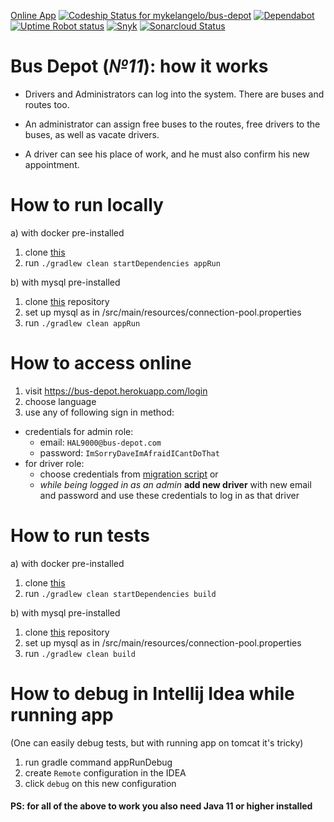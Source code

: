 [Online App](https://bus-depot.herokuapp.com/go-home)
[![Codeship Status for mykelangelo/bus-depot](https://app.codeship.com/projects/ba87f830-09f1-0137-2b83-7a7d986a7277/status?branch=master)](https://app.codeship.com/projects/326158)
[![Dependabot](https://api.dependabot.com/badges/status?host=github&repo=mykelangelo/bus-depot)](https://dependabot.com)
[![Uptime Robot status](https://img.shields.io/uptimerobot/status/m782101237-8ef226930f56858f706c40fe.svg)](https://stats.uptimerobot.com/7AWoLi0J9)
[![Snyk](https://snyk.io/test/github/mykelangelo/bus-depot/badge.svg?targetFile=build.gradle)](https://snyk.io/test/github/mykelangelo/bus-depot?targetFile=build.gradle)
[![Sonarcloud Status](https://sonarcloud.io/api/project_badges/measure?project=mykelangelo_bus-depot&metric=alert_status)](https://sonarcloud.io/dashboard?id=mykelangelo_bus-depot) 

# Bus Depot (_№11_): how it works

- Drivers and Administrators can log into the system. There are buses and routes too.

- An administrator can assign free buses to the routes, free drivers to the buses, as well as vacate drivers. 

- A driver can see his place of work, and he must also confirm his new appointment.

# How to run locally
a) with docker pre-installed
 1. clone [this][repo]
 2. run `./gradlew clean startDependencies appRun`

b) with mysql pre-installed
 1. clone [this][repo] repository
 2. set up mysql as in /src/main/resources/connection-pool.properties
 3. run `./gradlew clean appRun`

 
# How to access online
 1. visit https://bus-depot.herokuapp.com/login
 2. choose language
 3. use any of following sign in method:
 - credentials for admin role:
    - email: `HAL9000@bus-depot.com`
    - password: `ImSorryDaveImAfraidICantDoThat`
 - for driver role:
    - choose credentials from [migration script](https://github.com/mykelangelo/bus-depot/blob/master/src/main/resources/db/production-data/migration/afterMigrate.sql)
    or
    - _while being logged in as an admin_ **add new driver** with new email and password and use these credentials to log in as that driver


# How to run tests
a) with docker pre-installed
 1. clone [this][repo]
 2. run `./gradlew clean startDependencies build`

b) with mysql pre-installed
 1. clone [this][repo] repository
 2. set up mysql as in /src/main/resources/connection-pool.properties
 3. run `./gradlew clean build`


# How to debug in Intellij Idea while running app
(One can easily debug tests, but with running app on tomcat it's tricky)
 1. run gradle command appRunDebug
 2. create `Remote` configuration in the IDEA
 3. click `debug` on this new configuration

#### PS: for all of the above to work you also need Java 11 or higher installed

[repo]: https://github.com/mykelangelo/bus-depot
